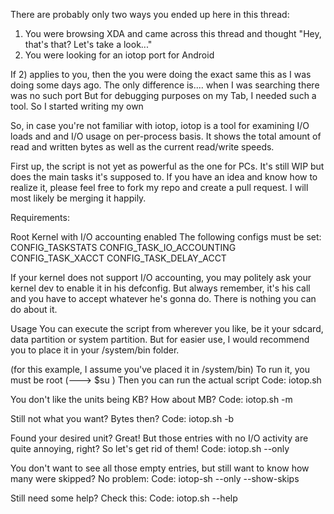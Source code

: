 There are probably only two ways you ended up here in this thread:
1) You were browsing XDA and came across this thread and thought "Hey, that's that? Let's take a look..."
2) You were looking for an iotop port for Android

If 2) applies to you, then the you were doing the exact same this as I was doing some days ago. The only difference is.... when I was searching there was no such port 
But for debugging purposes on my Tab, I needed such a tool. So I started writing my own  


So, in case you're not familiar with iotop, iotop is a tool for examining I/O loads and and I/O usage on per-process basis. It shows the total amount of read and written bytes as well as the current read/write speeds.

First up, the script is not yet as powerful as the one for PCs. It's still WIP but does the main tasks it's supposed to.
If you have an idea and know how to realize it, please feel free to fork my repo and create a pull request. I will most likely be merging it happily.


Requirements:

Root
Kernel with I/O accounting enabled
The following configs must be set:
CONFIG_TASKSTATS
CONFIG_TASK_IO_ACCOUNTING
CONFIG_TASK_XACCT
CONFIG_TASK_DELAY_ACCT

If your kernel does not support I/O accounting, you may politely ask your kernel dev to enable it in his defconfig. But always remember, it's his call and you have to accept whatever he's gonna do. There is nothing you can do about it.


Usage
You can execute the script from wherever you like, be it your sdcard, data partition or system partition. But for easier use, I would recommend you to place it in your /system/bin folder.

(for this example, I assume you've placed it in /system/bin)
To run it, you must be root (---> $su )
Then you can run the actual script
Code:
iotop.sh

You don't like the units being KB? How about MB?
Code:
iotop.sh -m

Still not what you want? Bytes then?
Code:
iotop.sh -b

Found your desired unit? Great! But those entries with no I/O activity are quite annoying, right? So let's get rid of them!
Code:
iotop.sh --only

You don't want to see all those empty entries, but still want to know how many were skipped? No problem:
Code:
iotop-sh --only --show-skips

Still need some help? Check this:
Code:
iotop.sh --help
